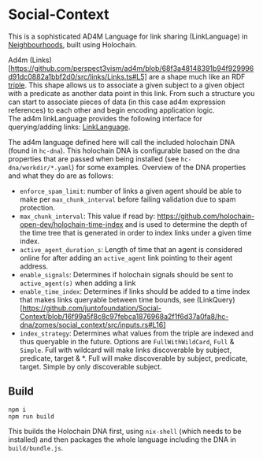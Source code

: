 # Social-Context

This is a sophisticated AD4M Language for link sharing (LinkLanguage) in [Neighbourhoods](https://github.com/perspect3vism/ad4m/blob/68f3a48148391b94f929996d91dc0882a1bbf2d0/src/neighbourhood/Neighbourhood.ts#L8), built using Holochain.

Ad4m (Links)[https://github.com/perspect3vism/ad4m/blob/68f3a48148391b94f929996d91dc0882a1bbf2d0/src/links/Links.ts#L5] are a shape much like an RDF [triple](https://en.wikipedia.org/wiki/Semantic_triple). This shape allows us to associate a given subject to a given object with a predicate as another data point in this link. From such a structure you can start to associate pieces of data (in this case ad4m expression references) to each other and begin encoding application logic.<br> 
The ad4m linkLanguage provides the following interface for querying/adding links: [LinkLanguage](https://github.com/perspect3vism/ad4m/blob/68f3a48148391b94f929996d91dc0882a1bbf2d0/src/language/Language.ts#L104).<br>

The ad4m language defined here will call the included holochain DNA (found in `hc-dna`). This holochain DNA is configurable based on the dna properties that are passed when being installed (see `hc-dna/workdir/*.yaml`) for some examples. Overview of the DNA properties and what they do are as follows:

- `enforce_spam_limit`: number of links a given agent should be able to make per `max_chunk_interval` before failing validation due to spam protection.<br>
- `max_chunk_interval`: This value if read by: https://github.com/holochain-open-dev/holochain-time-index and is used to determine the depth of the time tree that is generated in order to index links under a given time index.<br>
- `active_agent_duration_s`: Length of time that an agent is considered online for after adding an `active_agent` link pointing to their agent address.<br>
- `enable_signals`: Determines if holochain signals should be sent to `active_agent(s)` when adding a link<br>
- `enable_time_index`: Determines if links should be added to a time index that makes links queryable between time bounds, see (LinkQuery)[https://github.com/juntofoundation/Social-Context/blob/16f99a5f8c8c97febca1876968a2f1f6d37a0fa8/hc-dna/zomes/social_context/src/inputs.rs#L16]<br>
- `index_strategy`: Determines what values from the triple are indexed and thus queryable in the future. Options are `FullWithWildCard`, `Full` & `Simple`. Full with wildcard will make links discoverable by subject, predicate, target & *. Full will make discoverable by subject, predicate, target. Simple by only discoverable subject.<br>

## Build
```
npm i
npm run build
```
This builds the Holochain DNA first, using `nix-shell` (which needs to be installed) and then packages the whole language including the DNA in `build/bundle.js`.
